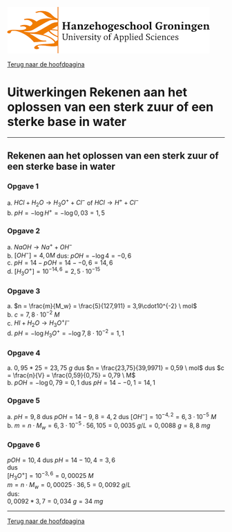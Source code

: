 ![Hanze](../hanze/hanze.png)

[Terug naar de hoofdpagina ](../index.md)

# Uitwerkingen Rekenen aan het oplossen van een sterk zuur of een sterke base in water

---

## Rekenen aan het oplossen van een sterk zuur of een sterke base in water

### Opgave 1

a. $HCl + H_2O \rightarrow H_3O^+ + Cl^ -$ of $HCl \rightarrow H^+ + Cl^-$  
b. $pH = -\log{H^ +} = -\log{0,03} = 1,5$  

### Opgave 2

a. $NaOH \rightarrow Na^+ + OH^ -$  
b. $[OH^ -] = 4,0 M$ dus: $pOH = -\log{4} = -0,6$  
c. $pH = 14 - pOH = 14 -- 0,6 = 14,6$  
d. $[H_3O^+] = 10^{-14,6}= 2,5\cdot10^{-15}$  

### Opgave 3

a. $n = \frac{m}{M_w} = \frac{5}{127,911} = 3,9\cdot10^{-2} \ mol$  
b. $c = 7,8\cdot10^{-2} \ M$  
c. $HI + H_2O \rightarrow H_3O^ + I^-$  
d. $pH = -\log{H_3O^+} = -\log{7,8\cdot10^{-2}} = 1,1$  


### Opgave 4

a. $0,95 * 25 = 23,75 \ g$ dus $n = \frac{23,75}{39,9971} = 0,59 \ mol$ dus $c = \frac{n}{V} = \frac{0,59}{0,75} = 0,79 \ M$  
b. $pOH = -\log{0,79} = 0,1$ dus $pH = 14 -- 0,1 = 14,1$  

### Opgave 5

a. $pH = 9,8$ dus $pOH = 14-9,8 = 4,2$ dus $[OH^-] = 10^{-4,2} = 6,3\cdot10^{-5} \ M$  
b. $m = n \cdot M_w = 6,3\cdot10^{-5} \cdot 56,105 = 0,0035 \ g/L = 0,0088 \ g = 8,8 \ mg$  

### Opgave 6

$pOH = 10,4$ dus $pH = 14 -10,4 = 3,6$  
dus  
$[H_3O^+] = 10^{-3,6} = 0,00025 \ M$  
$m = n \cdot M_w = 0,00025 \cdot 36,5 = 0,0092 \ g/L$  
dus:  
$0,0092 * 3,7 = 0,034 \ g = 34 \ mg$  


--- 

[Terug naar de hoofdpagina ](../index.md)

<script type="text/x-mathjax-config">
  MathJax.Hub.Config({
    tex2jax: {
      inlineMath: [ ['$','$'], ["\\(","\\)"] ],
      processEscapes: true
    }
  });
</script>
    
<script type="text/javascript"
        src="https://cdn.mathjax.org/mathjax/latest/MathJax.js?config=TeX-AMS-MML_HTMLorMML">
</script>